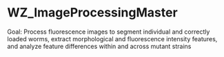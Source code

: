 # WZ_ImageProcessingMaster

Goal: Process fluorescence images to segment individual and correctly loaded worms, extract morphological and fluorescence intensity features, and analyze feature differences within and across mutant strains
